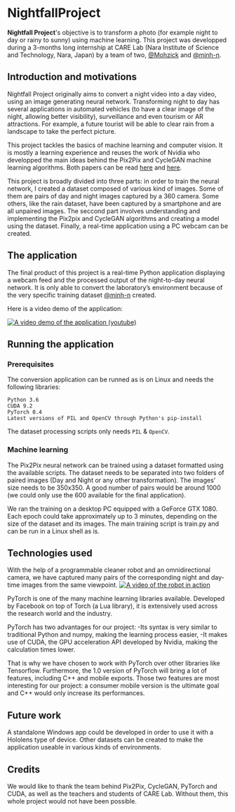 # NightfallProject

**Nightfall Project**'s objective is to transform a photo (for example night to day or rainy to sunny) using machine learning.
This project was developped during a 3-months long internship at CARE Lab (Nara Institute of Science and Technology, Nara, Japan) by a team of two, [@Mohzick](https://github.com/Mohzick) and [@minh-n](https://github.com/minh-n).

## Introduction and motivations

Nightfall Project originally aims to convert a night video into a day video, using an image generating neural network. Transforming night to day has several applications in automated vehicles (to have a clear image of the night, allowing better visibility), surveillance and even tourism or AR attractions. For example, a future tourist will be able to clear rain from a landscape to take the perfect picture. 

This project tackles the basics of machine learning and computer vision. It is mostly a learning experience and reuses the work of Nvidia who developped the main ideas behind the Pix2Pix and CycleGAN machine learning algorithms. Both papers can be read [here](https://arxiv.org/pdf/1611.07004.pdf) and [here](https://arxiv.org/pdf/1703.10593.pdf). 

This project is broadly divided into three parts: in order to train the neural network, I created a dataset composed of various kind of images. Some of them are pairs of day and night images captured by a 360 camera. Some others, like the rain dataset, have been captured by a smartphone and are all unpaired images. The seccond part involves understanding and implementing the Pix2pix and CycleGAN algorithms and creating a model using the dataset. Finally, a real-time application using a PC webcam can be created.

## The application

The final product of this project is a real-time Python application displaying a webcam feed and the processed output of the night-to-day neural network. It is only able to convert the laboratory’s environment because of the very specific training dataset [@minh-n](https://github.com/minh-n) created. 

Here is a video demo of the application:

[![A video demo of the application (youtube)](https://img.youtube.com/vi/Sq3VLYMJ3ts/0.jpg)](https://www.youtube.com/watch?v=Sq3VLYMJ3ts)

## Running the application

### Prerequisites

The conversion application can be runned as is on Linux and needs the following libraries:

```
Python 3.6
CUDA 9.2
PyTorch 0.4
Latest versions of PIL and OpenCV through Python's pip-install
```

The dataset processing scripts only needs `PIL` & `OpenCV`.

### Machine learning 

The Pix2Pix neural network can be trained using a dataset formatted using the available scripts. The dataset needs to be separated into two folders of paired images (Day and Night or any other transformation). The images' size needs to be 350x350. A good number of pairs would be around 1000 (we could only use the 600 available for the final application).  

We ran the training on a desktop PC equipped with a GeForce GTX 1080. Each epoch could take approximately up to 3 minutes, depending on the size of the dataset and its images. The main training script is train.py and can be run in a Linux shell as is. 

## Technologies used

With the help of a programmable cleaner robot and an omnidirectional camera, we have captured many pairs of the corresponding night and day-time images from the same viewpoint.  [![A video of the robot in action](https://img.youtube.com/vi/vov4H4KSB8A/0.jpg)](https://www.youtube.com/watch?v=vov4H4KSB8A)

PyTorch is one of the many machine learning libraries available. Developed by Facebook on top of Torch (a Lua library), it is extensively used across the research world and the industry. 

PyTorch has two advantages for our project: 
-Its syntax is very similar to traditional Python and numpy, making the learning process easier,
-It makes use of CUDA, the GPU acceleration API developed by Nvidia, making the calculation times lower.

That is why we have chosen to work with PyTorch over other libraries like Tensorflow. Furthermore, the 1.0 version of PyTorch will bring a lot of features, including C++ and mobile exports. Those two features are most interesting for our project: a consumer mobile version is the ultimate goal and C++ would only increase its performances. 

## Future work

A standalone Windows app could be developed in order to use it with a Hololens type of device. Other datasets can be created to make the application useable in various kinds of environments. 

## Credits

We would like to thank the team behind Pix2Pix, CycleGAN, PyTorch and CUDA, as well as the teachers and students of CARE Lab. Without them, this whole project would not have been possible. 

